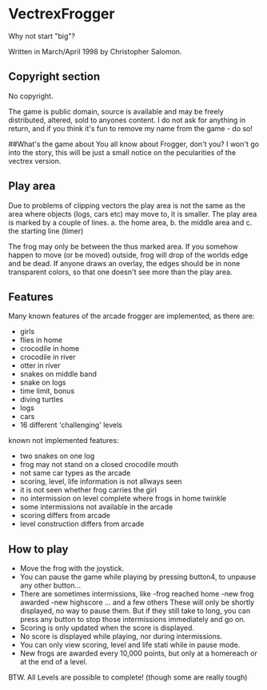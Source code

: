 # VectrexFrogger
Why not start "big"?

Written in March/April 1998 by Christopher Salomon.

## Copyright section
No copyright.

The game is public domain, source is available and may be freely
distributed, altered, sold to anyones content.
I do not ask for anything in return, and if you think it's
fun to remove my name from the game - do so!

##What's the game about
You all know about Frogger, don't you?
I won't go into the story, this will be just a small notice on the
pecularities of the vectrex version.

## Play area

Due to problems of clipping vectors the play area is not
the same as the area where objects (logs, cars etc) may move to, it
is smaller.
The play area is marked by a couple of lines.
a. the home area,
b. the middle area
and
c. the starting line (timer)

The frog may only be between the thus marked area. If you somehow happen to
move (or be moved) outside, frog will drop of the worlds edge and
be dead.
If anyone draws an overlay, the edges should be in none transparent colors,
so that one doesn't see more than the play area.

## Features

Many known features of the arcade frogger are implemented,
as there are:
* girls
* flies in home
* crocodile in home
* crocodile in river
* otter in river
* snakes on middle band
* snake on logs
* time limit, bonus
* diving turtles
* logs
* cars
* 16 different 'challenging' levels

known not implemented features:
* two snakes on one log
* frog may not stand on a closed crocodile mouth
* not same car types as the arcade
* scoring, level, life information is not allways seen
* it is not seen whether frog carries the girl
* no intermission on level complete where frogs in home twinkle
* some intermissions not available in the arcade
* scoring differs from arcade
* level construction differs from arcade

## How to play
* Move the frog with the joystick.
* You can pause the game while playing by pressing button4,
  to unpause any other button...
* There are sometimes intermissions, like
-frog reached home
-new frog awarded
-new highscore
... and a few others
These will only be shortly displayed, no way to pause them.
But if they still take to long, you can press any button to stop those
intermissions immediately and go on.
* Scoring is only updated when the score is displayed.
* No score is displayed while playing, nor during intermissions.
* You can only view scoring, level and life stati while in pause mode.
* New frogs are awarded every 10,000 points, but only at a homereach
or at the end of a level.

BTW. All Levels are possible to complete! (though some are really tough)
